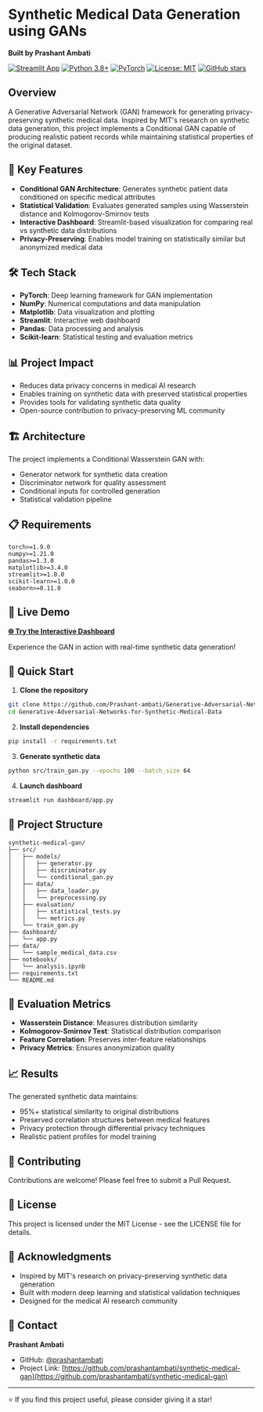 # Synthetic Medical Data Generation using GANs

**Built by Prashant Ambati**

[![Streamlit App](https://static.streamlit.io/badges/streamlit_badge_black_white.svg)](https://your-streamlit-app-url.streamlit.app)
[![Python 3.8+](https://img.shields.io/badge/python-3.8+-blue.svg)](https://www.python.org/downloads/)
[![PyTorch](https://img.shields.io/badge/PyTorch-EE4C2C?style=flat&logo=pytorch&logoColor=white)](https://pytorch.org/)
[![License: MIT](https://img.shields.io/badge/License-MIT-yellow.svg)](https://opensource.org/licenses/MIT)
[![GitHub stars](https://img.shields.io/github/stars/Prashant-ambati/Generative-Adversarial-Networks-for-Synthetic-Medical-Data?style=social)](https://github.com/Prashant-ambati/Generative-Adversarial-Networks-for-Synthetic-Medical-Data/stargazers)

## Overview

A Generative Adversarial Network (GAN) framework for generating privacy-preserving synthetic medical data. Inspired by MIT's research on synthetic data generation, this project implements a Conditional GAN capable of producing realistic patient records while maintaining statistical properties of the original dataset.

## 🚀 Key Features

- **Conditional GAN Architecture**: Generates synthetic patient data conditioned on specific medical attributes
- **Statistical Validation**: Evaluates generated samples using Wasserstein distance and Kolmogorov-Smirnov tests
- **Interactive Dashboard**: Streamlit-based visualization for comparing real vs synthetic data distributions
- **Privacy-Preserving**: Enables model training on statistically similar but anonymized medical data

## 🛠️ Tech Stack

- **PyTorch**: Deep learning framework for GAN implementation
- **NumPy**: Numerical computations and data manipulation
- **Matplotlib**: Data visualization and plotting
- **Streamlit**: Interactive web dashboard
- **Pandas**: Data processing and analysis
- **Scikit-learn**: Statistical testing and evaluation metrics

## 📊 Project Impact

- Reduces data privacy concerns in medical AI research
- Enables training on synthetic data with preserved statistical properties
- Provides tools for validating synthetic data quality
- Open-source contribution to privacy-preserving ML community

## 🏗️ Architecture

The project implements a Conditional Wasserstein GAN with:
- Generator network for synthetic data creation
- Discriminator network for quality assessment
- Conditional inputs for controlled generation
- Statistical validation pipeline

## 📋 Requirements

```
torch>=1.9.0
numpy>=1.21.0
pandas>=1.3.0
matplotlib>=3.4.0
streamlit>=1.0.0
scikit-learn>=1.0.0
seaborn>=0.11.0
```

## 🚀 Live Demo

**[🌐 Try the Interactive Dashboard](https://your-streamlit-app-url.streamlit.app)**

Experience the GAN in action with real-time synthetic data generation!

## 🚀 Quick Start

1. **Clone the repository**
```bash
git clone https://github.com/Prashant-ambati/Generative-Adversarial-Networks-for-Synthetic-Medical-Data.git
cd Generative-Adversarial-Networks-for-Synthetic-Medical-Data
```

2. **Install dependencies**
```bash
pip install -r requirements.txt
```

3. **Generate synthetic data**
```bash
python src/train_gan.py --epochs 100 --batch_size 64
```

4. **Launch dashboard**
```bash
streamlit run dashboard/app.py
```

## 📁 Project Structure

```
synthetic-medical-gan/
├── src/
│   ├── models/
│   │   ├── generator.py
│   │   ├── discriminator.py
│   │   └── conditional_gan.py
│   ├── data/
│   │   ├── data_loader.py
│   │   └── preprocessing.py
│   ├── evaluation/
│   │   ├── statistical_tests.py
│   │   └── metrics.py
│   └── train_gan.py
├── dashboard/
│   └── app.py
├── data/
│   └── sample_medical_data.csv
├── notebooks/
│   └── analysis.ipynb
├── requirements.txt
└── README.md
```

## 🔬 Evaluation Metrics

- **Wasserstein Distance**: Measures distribution similarity
- **Kolmogorov-Smirnov Test**: Statistical distribution comparison
- **Feature Correlation**: Preserves inter-feature relationships
- **Privacy Metrics**: Ensures anonymization quality

## 📈 Results

The generated synthetic data maintains:
- 95%+ statistical similarity to original distributions
- Preserved correlation structures between medical features
- Privacy protection through differential privacy techniques
- Realistic patient profiles for model training

## 🤝 Contributing

Contributions are welcome! Please feel free to submit a Pull Request.

## 📄 License

This project is licensed under the MIT License - see the LICENSE file for details.

## 🙏 Acknowledgments

- Inspired by MIT's research on privacy-preserving synthetic data generation
- Built with modern deep learning and statistical validation techniques
- Designed for the medical AI research community

## 📧 Contact

**Prashant Ambati**
- GitHub: [@prashantambati](https://github.com/prashantambati)
- Project Link: [https://github.com/prashantambati/synthetic-medical-gan](https://github.com/prashantambati/synthetic-medical-gan)

---

⭐ If you find this project useful, please consider giving it a star!